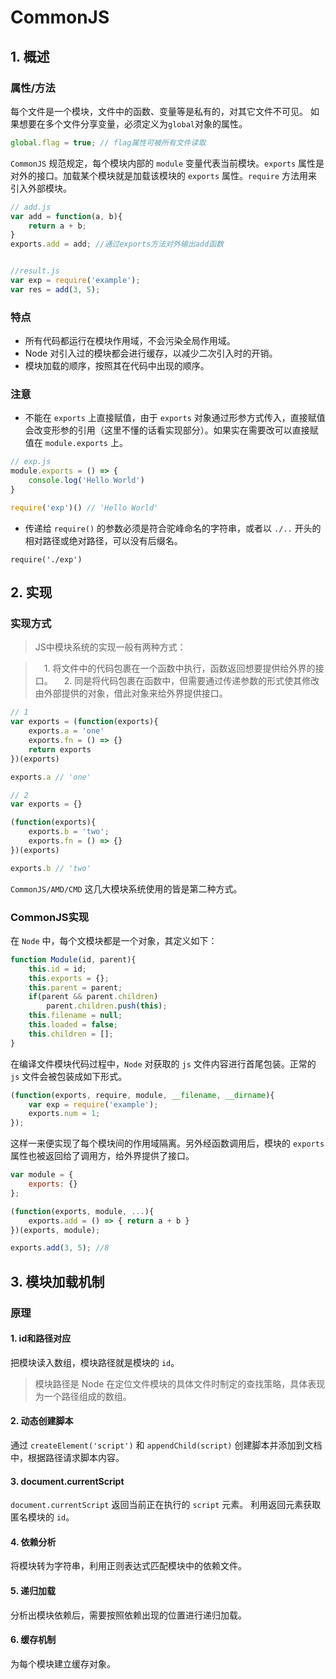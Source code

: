 ﻿# CommonJS


## 1. 概述

### 属性/方法
每个文件是一个模块，文件中的函数、变量等是私有的，对其它文件不可见。
如果想要在多个文件分享变量，必须定义为`global`对象的属性。
```javascript
global.flag = true; // flag属性可被所有文件读取
```
`CommonJS` 规范规定，每个模块内部的 `module` 变量代表当前模块。`exports` 属性是对外的接口。加载某个模块就是加载该模块的 `exports` 属性。`require` 方法用来引入外部模块。
```javascript
// add.js
var add = function(a, b){
    return a + b;
}
exports.add = add; //通过exports方法对外输出add函数


//result.js
var exp = require('example');
var res = add(3, 5);
```
### 特点

- 所有代码都运行在模块作用域，不会污染全局作用域。
- Node 对引入过的模块都会进行缓存，以减少二次引入时的开销。
- 模块加载的顺序，按照其在代码中出现的顺序。

### 注意
- 不能在 `exports` 上直接赋值，由于 `exports` 对象通过形参方式传入，直接赋值会改变形参的引用（这里不懂的话看实现部分）。如果实在需要改可以直接赋值在 `module.exports` 上。

```javascript
// exp.js
module.exports = () => {
    console.log('Hello World')
}

require('exp')() // 'Hello World'
```

- 传递给 `require()` 的参数必须是符合驼峰命名的字符串，或者以 `./..` 开头的相对路径或绝对路径，可以没有后缀名。
```
require('./exp') 
```

## 2. 实现

### 实现方式

> JS中模块系统的实现一般有两种方式：

> 　1. 将文件中的代码包裹在一个函数中执行，函数返回想要提供给外界的接口。
> 　2. 同是将代码包裹在函数中，但需要通过传递参数的形式使其修改由外部提供的对象，借此对象来给外界提供接口。

```javascript
// 1
var exports = (function(exports){
    exports.a = 'one'
    exports.fn = () => {}
    return exports
})(exports)

exports.a // 'one'

// 2
var exports = {}

(function(exports){
    exports.b = 'two';
    exports.fn = () => {}
})(exports)

exports.b // 'two'
```

`CommonJS/AMD/CMD` 这几大模块系统使用的皆是第二种方式。

### CommonJS实现
在 `Node` 中，每个文模块都是一个对象，其定义如下：
```javascript
function Module(id, parent){
    this.id = id;
    this.exports = {};
    this.parent = parent;
    if(parent && parent.children)
        parent.children.push(this);
    this.filename = null;
    this.loaded = false;
    this.children = [];
}
```
在编译文件模块代码过程中，`Node` 对获取的 `js` 文件内容进行首尾包装。正常的 `js` 文件会被包装成如下形式。
```javascript
(function(exports, require, module, __filename, __dirname){
    var exp = require('example');
    exports.num = 1;
});
```
这样一来便实现了每个模块间的作用域隔离。另外经函数调用后，模块的 `exports` 属性也被返回给了调用方，给外界提供了接口。
```javascript
var module = {
    exports: {}
};

(function(exports, module, ...){
    exports.add = () => { return a + b }
})(exports, module);

exports.add(3, 5); //8
```

## 3. 模块加载机制
### 原理

#### 1. id和路径对应
把模块读入数组，模块路径就是模块的 `id`。

> 模块路径是 Node 在定位文件模块的具体文件时制定的查找策略，具体表现为一个路径组成的数组。

#### 2. 动态创建脚本
通过 `createElement('script')` 和 `appendChild(script)` 创建脚本并添加到文档中，根据路径请求脚本内容。

#### 3. document.currentScript
`document.currentScript` 返回当前正在执行的 `script` 元素。
利用返回元素获取匿名模块的 `id`。

#### 4. 依赖分析
将模块转为字符串，利用正则表达式匹配模块中的依赖文件。

#### 5. 递归加载
分析出模块依赖后，需要按照依赖出现的位置进行递归加载。

#### 6. 缓存机制
为每个模块建立缓存对象。





